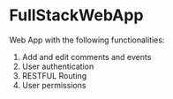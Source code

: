 # FullStackWebApp

Web App with the following functionalities:
1. Add and edit comments and events 
2. User authentication
3. RESTFUL Routing
4. User permissions 
